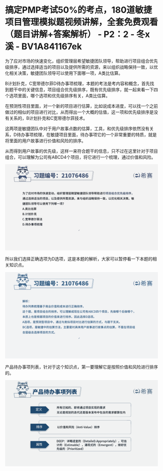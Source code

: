 # 搞定PMP考试50%的考点，180道敏捷项目管理模拟题视频讲解，全套免费观看（题目讲解+答案解析） - P2：2 - 冬x溪 - BV1A841167ek

为了应对市场的快速变化，组织管理层希望敏捷团队领导，帮助进行项目组合优先级排序，通过选择适当的项目以及提供所需的资源，来以组织战略保持一致，以优化相关决策，敏捷团队领导可以使用下面哪一项，A类比估算。

B计划扑克，C宽带德尔菲D待办事项梳理，本题的考法是考内容和概念，首先找到题干中的关键信息，项目组合优先级排序，既有优先级排序，就一起来看一下四个选项里面，哪个选项和优先级排序有关，A类比估算。

在预测性项目里面，对一个新的项目进行估算，比如说成本进度，可以找一个之前做过的相似的项目进行对比，从而得出一个大概的估值，这一项和优先级排序是没有关系的，B计划扑克和C宽带德尔菲技术。

这两项是敏捷团队中对于用户故事点数的估算，工具，和优先级排序依然没有关系，D待办事项梳理，在敏捷项目里面，待办事项它的一个非常重要的特质，就是将里面的用户故事进行价值和风险的排序。

从而得到用户故事的优先级，这样一来符合题干的信息，只不过在这里针对于项目组合，可以理解为公司有ABCD4个项目，将它进行一个梳理，通过价值和风险。



![](img/8fd29d6476e4d06bf62b636b06332e73_1.png)

所以我们选择正确选项为D选项，这是本题的解析，大家可以暂停看一下本题的相关知识点。

![](img/8fd29d6476e4d06bf62b636b06332e73_3.png)

产品待办事项列表，针对于这个知识点，第一要理解它是按照价值和风险进行排序的。

![](img/8fd29d6476e4d06bf62b636b06332e73_5.png)